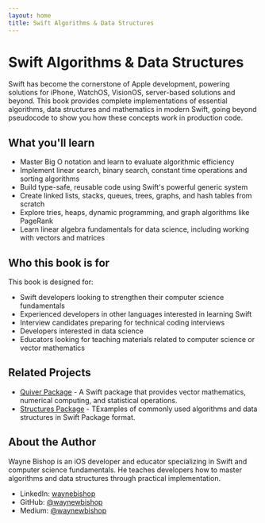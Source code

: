 ```yaml
---
layout: home
title: Swift Algorithms & Data Structures
---
```


# Swift Algorithms & Data Structures

Swift has become the cornerstone of Apple development, powering solutions for iPhone, WatchOS, VisionOS, server-based solutions and beyond. This book provides complete implementations of essential algorithms, data structures and mathematics in modern Swift, going beyond pseudocode to show you how these concepts work in production code.

## What you'll learn

- Master Big O notation and learn to evaluate algorithmic efficiency
- Implement linear search, binary search, constant time operations and sorting algorithms
- Build type-safe, reusable code using Swift's powerful generic system
- Create linked lists, stacks, queues, trees, graphs, and hash tables from scratch
- Explore tries, heaps, dynamic programming, and graph algorithms like PageRank
- Learn linear algebra fundamentals for data science, including working with vectors and matrices

## Who this book is for

This book is designed for:

- Swift developers looking to strengthen their computer science fundamentals
- Experienced developers in other languages interested in learning Swift
- Interview candidates preparing for technical coding interviews
- Developers interested in data science
- Educators looking for teaching materials related to computer science or vector mathematics

## Related Projects

- [Quiver Package](https://github.com/waynewbishop/bishop-algorithms-quiver-package) - A Swift package that provides vector mathematics, numerical computing, and statistical operations.
- [Structures Package](https://github.com/waynewbishop/bishop-algorithms-structures) - TExamples of commonly used algorithms and data structures in Swift Package format.

## About the Author

Wayne Bishop is an iOS developer and educator specializing in Swift and computer science fundamentals. He teaches developers how to master algorithms and data structures through practical implementation.

- LinkedIn: [waynebishop](https://www.linkedin.com/in/waynebishop)
- GitHub: [@waynewbishop](https://github.com/waynewbishop)
- Medium: [@waynewbishop](https://waynewbishop.medium.com)
